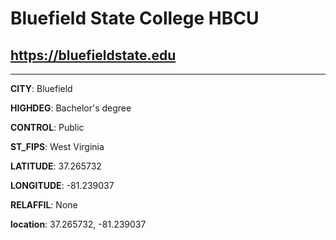 # Bluefield State College HBCU
## <https://bluefieldstate.edu>
---
**CITY**: Bluefield

**HIGHDEG**: Bachelor's degree

**CONTROL**: Public

**ST_FIPS**: West Virginia

**LATITUDE**: 37.265732

**LONGITUDE**: -81.239037

**RELAFFIL**: None

**location**: 37.265732, -81.239037